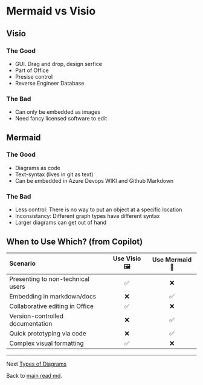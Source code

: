 # Mermaid vs Visio

## Visio
### The Good
- GUI. Drag and drop, design serfice
- Part of Office
- Presise control
- Reverse Engineer Database
### The Bad
- Can only be embedded as images
- Need fancy licensed software to edit

## Mermaid
### The Good
- Diagrams as code 
- Text-syntax (lives in git as text)
- Can be embedded in Azure Devops WIKI and Github Markdown 
### The Bad
- Less control: There is no way to put an object at a specific location
- Inconsistancy: Different graph types have different syntax
- Larger diagrams can get out of hand

## When to Use Which? (from Copilot)

Scenario                          | Use Visio 🖼️ | Use Mermaid 🧬
:---------------------------------|:------------:|:-------------:|
Presenting to non-technical users |	✅           | ❌
Embedding in markdown/docs	      | ❌           | ✅
Collaborative editing in Office   | ✅           | ❌
Version-controlled documentation  | ❌           | ✅
Quick prototyping via code        | ❌           | ✅
Complex visual formatting         | ✅           | ❌

---
Next [Types of Diagrams](types-of-diagrams.md)

Back to [main read md](readme.md).